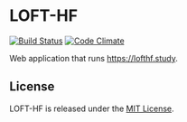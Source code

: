 # LOFT-HF

[![Build Status](https://travis-ci.org/sleepepi/lofthf.study.svg?branch=master)](https://travis-ci.org/sleepepi/lofthf.study)
[![Code Climate](https://codeclimate.com/github/sleepepi/lofthf.study/badges/gpa.svg)](https://codeclimate.com/github/sleepepi/lofthf.study)

Web application that runs https://lofthf.study.

## License

LOFT-HF is released under the [MIT License](http://www.opensource.org/licenses/MIT).
